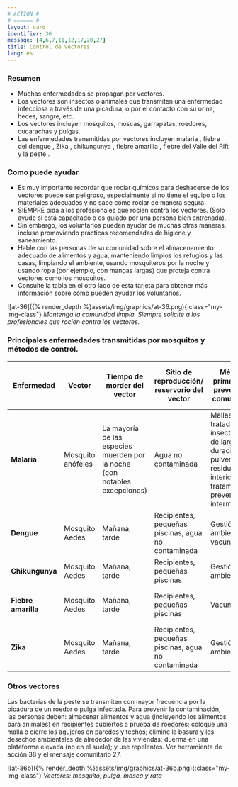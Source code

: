 ```yaml
---
# ACTION #
# ====== #
layout: card
identifier: 36
message: [4,6,7,11,12,17,20,27]
title: Control de vectores
lang: es
---
```


### Resumen

- Muchas enfermedades se propagan por vectores.
- Los vectores son insectos o animales que transmiten una enfermedad infecciosa a través de una picadura, o por el contacto con su orina, heces, sangre, etc.
- Los vectores incluyen mosquitos, moscas, garrapatas, roedores, cucarachas y pulgas.
- Las enfermedades transmitidas por vectores incluyen malaria <a class="crosslink" href="{% render_depth %}{% render_link disease|14 %}"><i class="fas fa-external-link-alt" aria-hidden="true"></i></a>, fiebre del dengue <a class="crosslink" href="{% render_depth %}{% render_link disease|13 %}"><i class="fas fa-external-link-alt" aria-hidden="true"></i></a>, Zika <a class="crosslink" href="{% render_depth %}{% render_link disease|15 %}"><i class="fas fa-external-link-alt" aria-hidden="true"></i></a>, chikungunya <a class="crosslink" href="{% render_depth %}{% render_link disease|12 %}"><i class="fas fa-external-link-alt" aria-hidden="true"></i></a>, fiebre amarilla <a class="crosslink" href="{% render_depth %}{% render_link disease|11 %}"><i class="fas fa-external-link-alt" aria-hidden="true"></i></a>, fiebre del Valle del Rift <a class="crosslink" href="{% render_depth %}{% render_link disease|26 %}"><i class="fas fa-external-link-alt" aria-hidden="true"></i></a> y la peste <a class="crosslink" href="{% render_depth %}{% render_link disease|20 %}"><i class="fas fa-external-link-alt" aria-hidden="true"></i></a>.

### Como puede ayudar

- Es muy importante recordar que rociar químicos para deshacerse de los vectores puede ser peligroso, especialmente si no tiene el equipo o los materiales adecuados y no sabe cómo rociar de manera segura.
- SIEMPRE pida a los profesionales que rocíen contra los vectores. (Solo ayude si está capacitado o es guiado por una persona bien entrenada).
- Sin embargo, los voluntarios pueden ayudar de muchas otras maneras, incluso promoviendo prácticas recomendadas de higiene y saneamiento.
- Hable con las personas de su comunidad sobre el almacenamiento adecuado de alimentos y agua, manteniendo limpios los refugios y las casas, limpiando el ambiente, usando mosquiteros por la noche y usando ropa (por ejemplo, con mangas largas) que proteja contra vectores como los mosquitos.
- Consulte la tabla en el otro lado de esta tarjeta para obtener más información sobre cómo pueden ayudar los voluntarios.


![at-36]({% render_depth %}assets/img/graphics/at-36.png){:class="my-img-class"}
*Mantenga la comunidad limpia. Siempre solicite a los profesionales que rocíen contra los vectores.*

### Principales enfermedades transmitidas por mosquitos y métodos de control.

| Enfermedad | Vector | Tiempo de morder del vector | Sitio de reproducción/ reservorio del vector | Método primario de prevención comunitaria | Método secundario de prevención comunitaria |
|---|---|---|---|---|---|
|**Malaria** | Mosquito anófeles | La mayoría de las especies muerden por la noche (con notables excepciones) | Agua no contaminada | Mallas tratadas con insecticidas de larga duración; pulverización residual interior; tratamiento preventivo intermitente | Materiales tratados con insecticida; pulverización del espacio; aplicación de larvicidas |
|**Dengue** | Mosquito Aedes | Mañana, tarde | Recipientes, pequeñas piscinas, agua no contaminada | Gestión ambiental; vacunación | Aplicación de larvicidas |
|**Chikungunya** | Mosquito Aedes | Mañana, tarde | Recipientes, pequeñas piscinas | Gestión ambiental | Aplicación de larvicidas |
|**Fiebre amarilla** | Mosquito Aedes | Mañana, tarde | Recipientes, pequeñas piscinas | Vacunación | Gestión ambiental, aplicación de larvicidas |
|**Zika** | Mosquito Aedes | Mañana, tarde | Recipientes, pequeñas piscinas, agua no contaminada  | Gestión ambiental | Aplicación de larvicidas |

### Otros vectores
Las bacterias de la peste se transmiten con mayor frecuencia por la picadura de un roedor o pulga infectada. Para prevenir la contaminación, las personas deben: almacenar alimentos y agua (incluyendo los alimentos para animales) en recipientes cubiertos a prueba de roedores; coloque una malla o cierre los agujeros en paredes y techos; elimine la basura y los desechos ambientales de alrededor de las viviendas; duerma en una plataforma elevada (no en el suelo); y use repelentes. Ver herramienta de acción 38<a class="crosslink" href="{% render_depth %}{% render_link action|38 %}"><i class="fas fa-external-link-alt" aria-hidden="true"></i></a> y el mensaje comunitario 27<a class="crosslink" href="{% render_depth %}{% render_link message|27 %}"><i class="fas fa-external-link-alt" aria-hidden="true"></i></a>.

![at-36b]({% render_depth %}assets/img/graphics/at-36b.png){:class="my-img-class"}
*Vectores: mosquito, pulga, mosca y rata*
